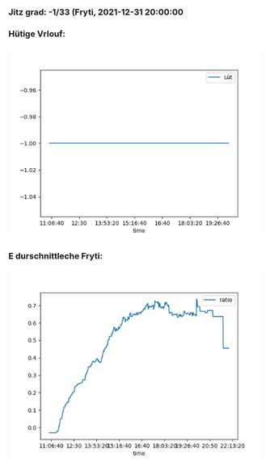 ### Jitz grad: -1/33 (Fryti, 2021-12-31 20:00:00

### Hütige Vrlouf:
![Graph](Today.png)

### E durschnittleche Fryti:
![Graph](Fryti.png)